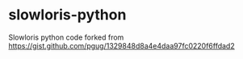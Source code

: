 # slowloris-python
Slowloris python code forked from https://gist.github.com/pgug/1329848d8a4e4daa97fc0220f6ffdad2
